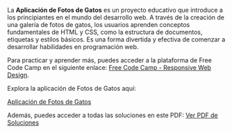 La **Aplicación de Fotos de Gatos** es un proyecto educativo que introduce a los principiantes en el mundo del desarrollo web. A través de la creación de una galería de fotos de gatos, los usuarios aprenden conceptos fundamentales de HTML y CSS, como la estructura de documentos, etiquetas y estilos básicos. Es una forma divertida y efectiva de comenzar a desarrollar habilidades en programación web.

Para practicar y aprender más, puedes acceder a la plataforma de Free Code Camp en el siguiente enlace: [Free Code Camp - Responsive Web Design](https://www.freecodecamp.org/learn/2022/responsive-web-design/).

Explora la aplicación de Fotos de Gatos aquí:

<a href="https://informaticaempresarial-tic-docente.github.io/CatPhotoApp/">Aplicación de Fotos de Gatos</a>

Además, puedes acceder a todas las soluciones en este PDF:
[Ver PDF de Soluciones](https://drive.google.com/file/d/1bT4RdBfSRsQEYwpsU_oYk51QKJpw72l3/view?usp=drive_link)

